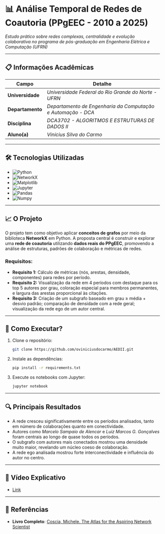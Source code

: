 # **📊 Análise Temporal de Redes de Coautoria (PPgEEC - 2010 a 2025)**
*Estudo prático sobre redes complexas, centralidade e evolução colaborativa no programa de pós-graduação em Engenharia Elétrica e Computação (UFRN)*  

---

## **📋 Informações Acadêmicas**
| Campo               | Detalhe                                                      |
|---------------------|--------------------------------------------------------------|
| **Universidade**    | *Universidade Federal do Rio Grande do Norte - UFRN*         |
| **Departamento**    | *Departamento de Engenharia da Computação e Automação - DCA* |
| **Disciplina**      | *DCA3702 - ALGORITMOS E ESTRUTURAS DE DADOS II*              |
| **Aluno(a)**        | *Vinícius Silva do Carmo*                                    |

---

## **🛠️ Tecnologias Utilizadas**
- ![Python](https://img.shields.io/badge/Python-3.8%2B-blue)  
- ![NetworkX](https://img.shields.io/badge/NetworkX-2.6+-orange)  
- ![Matplotlib](https://img.shields.io/badge/Matplotlib-3.5+-yellowgreen)  
- ![Jupyter](https://img.shields.io/badge/Jupyter-Notebook-red)  
- ![Pandas](https://img.shields.io/badge/Pandas-1.3+-lightgrey)  
- ![Numpy](https://img.shields.io/badge/Numpy-1.21+-lightblue)

---

## **📈 O Projeto**

O projeto tem como objetivo aplicar **conceitos de grafos** por meio da biblioteca **NetworkX** em Python. A proposta central é construir e explorar uma **rede de coautoria** utilizando **dados reais do PPgEEC**, promovendo a análise de estruturas, padrões de colaboração e métricas de redes. 

### **Requisitos:**

- **Requisito 1:** Cálculo de métricas (nós, arestas, densidade, componentes) para redes por período.  
- **Requisito 2:** Visualização da rede em 4 períodos com destaque para os top 5 autores por grau, coloração especial para membros permanentes, e largura das arestas proporcional às citações.  
- **Requisito 3:** Criação de um subgrafo baseado em grau ≥ média + desvio padrão; comparação de densidade com a rede geral; visualização da rede ego de um autor central.

---

## **🚀 Como Executar?**
1. Clone o repositório:  
   ```bash
   git clone https://github.com/oviniciusdocarmo/AEDII.git
   ```
2. Instale as dependências:  
   ```bash
   pip install -r requirements.txt
   ```
3. Execute os notebooks com Jupyter:  
   ```bash
   jupyter notebook
   ```

---

## **🔍 Principais Resultados**  
- A rede cresceu significativamente entre os períodos analisados, tanto em número de colaborações quanto em conectividade.  
- Autores como *Marcelo Sampaio de Alencar* e *Luiz Marcos G. Gonçalves* foram centrais ao longo de quase todos os períodos.  
- O subgrafo com autores mais conectados mostrou uma densidade muito maior, revelando um núcleo coeso de colaboração.  
- A rede ego analisada mostrou forte interconectividade e influência do autor no centro.

---

## **🎥 Vídeo Explicativo**
- [Link](https://drive.google.com/file/d/1K6N52NYqHff2ugXrDKCOe0O_3MEJstzH/view?usp=sharing)

---

## **📌 Referências**  

- **Livro Completo**: [Coscia, Michele. The Atlas for the Aspiring Network Scientist](https://www.networkatlas.eu/)  


